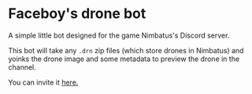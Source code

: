 # Faceboy's drone bot
A simple little bot designed for the game Nimbatus's Discord server.

This bot will take any `.drn` zip files (which store drones in Nimbatus) and yoinks the drone image and some metadata to preview the drone in the channel.

You can invite it [here.](https://discord.com/api/oauth2/authorize?client_id=1060614689173807225&permissions=34816&scope=bot%20applications.commands)